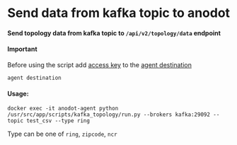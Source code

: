 # Send data from kafka topic to anodot
#### Send topology data from kafka topic to `/api/v2/topology/data` endpoint

#### Important
Before using the script add [access key](https://support.anodot.com/hc/en-us/articles/360002631114-Token-Management-)
to the [agent destination](https://github.com/anodot/daria/wiki/CLI-reference#destination)
```
agent destination
```

#### Usage:
```
docker exec -it anodot-agent python /usr/src/app/scripts/kafka_topology/run.py --brokers kafka:29092 --topic test_csv --type ring
```
Type can be one of `ring`, `zipcode`, `ncr`
